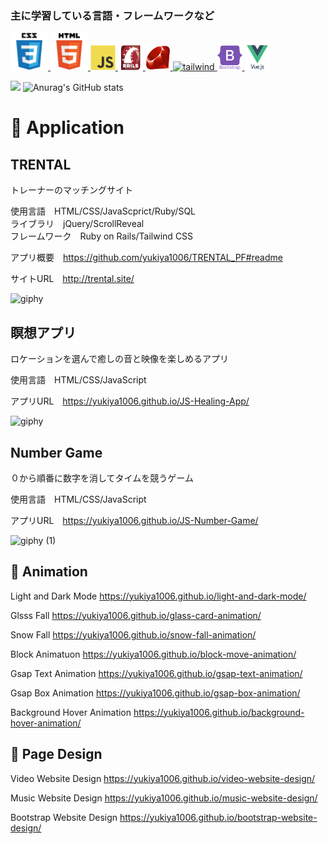 ### 主に学習している言語・フレームワークなど

<p align="left">
<a href="https://www.w3schools.com/css/" target="_blank" rel="noreferrer"> <img  src="https://raw.githubusercontent.com/devicons/devicon/master/icons/css3/css3-original-wordmark.svg" alt="css3" width="60" height="60"/> </a> 
<a href="https://www.w3.org/html/" target="_blank" rel="noreferrer"> <img  src="https://raw.githubusercontent.com/devicons/devicon/master/icons/html5/html5-original-wordmark.svg" alt="html5" width="60"  height="60"/> 
</a>
<a href="https://developer.mozilla.org/en-US/docs/Web/JavaScript" target="_blank" rel="noreferrer"> <img  src="https://raw.githubusercontent.com/devicons/devicon/master/icons/javascript/javascript-original.svg" alt="javascript" width="40"  height="40"/> 
</a> 
<a href="https://rubyonrails.org" target="_blank" rel="noreferrer"> <img  src="https://raw.githubusercontent.com/devicons/devicon/master/icons/rails/rails-original-wordmark.svg" alt="rails" width="40"  height="40"/>
</a> 
<a href="https://www.ruby-lang.org/en/" target="_blank" rel="noreferrer"> <img    src="https://raw.githubusercontent.com/devicons/devicon/master/icons/ruby/ruby-original.svg" alt="ruby" width="40" height="40"/> 
</a> 
<a href="https://tailwindcss.com/" target="_blank" rel="noreferrer"> <img          src="https://www.vectorlogo.zone/logos/tailwindcss/tailwindcss-icon.svg" alt="tailwind" width="40" height="40"/>
</a>
<a href="https://getbootstrap.com" target="_blank" rel="noreferrer"> <img  src="https://raw.githubusercontent.com/devicons/devicon/master/icons/bootstrap/bootstrap-plain-wordmark.svg" alt="bootstrap" width="40" h  height="40"/> 
</a>
<a href="https://vuejs.org/" target="_blank" rel="noreferrer"> <img    src="https://raw.githubusercontent.com/devicons/devicon/master/icons/vuejs/vuejs-original-wordmark.svg" alt="vuejs" width="40"  height="40"/>
</a> </p>

![](https://github-readme-stats.vercel.app/api/top-langs/?username=yukiya1006&layout=compact&theme=dracula)
![Anurag's GitHub stats](https://github-readme-stats.vercel.app/api?username=yukiya1006&=anuraghazra&theme=dark&show_icons=true)

# :tada: Application

## TRENTAL<br>

トレーナーのマッチングサイト

使用言語　HTML/CSS/JavaScprict/Ruby/SQL<br>
ライブラリ　jQuery/ScrollReveal<br>
フレームワーク　Ruby on Rails/Tailwind CSS

アプリ概要　https://github.com/yukiya1006/TRENTAL_PF#readme<br> 

サイトURL　http://trental.site/

![giphy](https://user-images.githubusercontent.com/96877368/167841420-2c128622-9a7c-4dda-87e7-6d9a203962f4.gif)



## 瞑想アプリ<br>

ロケーションを選んで癒しの音と映像を楽しめるアプリ

使用言語　HTML/CSS/JavaScript

アプリURL　https://yukiya1006.github.io/JS-Healing-App/

![giphy](https://user-images.githubusercontent.com/96877368/167841420-2c128622-9a7c-4dda-87e7-6d9a203962f4.gif)



## Number Game<br>

０から順番に数字を消してタイムを競うゲーム

使用言語　HTML/CSS/JavaScript

アプリURL　https://yukiya1006.github.io/JS-Number-Game/

![giphy (1)](https://user-images.githubusercontent.com/96877368/168252430-17d9845c-3463-4cd8-ad45-fd84d9241af5.gif)

## :tada: Animation

Light and Dark Mode
https://yukiya1006.github.io/light-and-dark-mode/

Glsss Fall
https://yukiya1006.github.io/glass-card-animation/

Snow Fall
https://yukiya1006.github.io/snow-fall-animation/

Block Animatuon
https://yukiya1006.github.io/block-move-animation/

Gsap Text Animation
https://yukiya1006.github.io/gsap-text-animation/

Gsap Box Animation
https://yukiya1006.github.io/gsap-box-animation/

Background Hover Animation
https://yukiya1006.github.io/background-hover-animation/

## :tada: Page Design
Video Website Design
https://yukiya1006.github.io/video-website-design/

Music Website Design
https://yukiya1006.github.io/music-website-design/

Bootstrap Website Design
https://yukiya1006.github.io/bootstrap-website-design/
